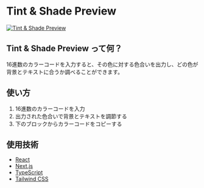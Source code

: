 # Tint & Shade Preview

[![Tint & Shade Preview](https://www.tint-shade-preview.com/readme.jpg)](https://www.tint-shade-preview.com)

## Tint & Shade Preview って何？

16進数のカラーコードを入力すると、その色に対する色合いを出力し、どの色が背景とテキストに合うか調べることができます。

## 使い方

1. 16進数のカラーコードを入力
2. 出力された色合いで背景とテキストを調節する
3. 下のブロックからカラーコードをコピーする

## 使用技術

- [React](https://reactjs.org/)
- [Next.js](https://nextjs.org/)
- [TypeScript](https://www.typescriptlang.org/)
- [Tailwind CSS](https://tailwindcss.com/)
